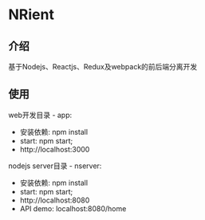 NRient
=

## 介绍

基于Nodejs、Reactjs、Redux及webpack的前后端分离开发

## 使用

web开发目录 - app:

- 安装依赖: npm install
- start: npm start;
- http://localhost:3000

nodejs server目录 - nserver:

- 安装依赖: npm install
- start: npm start;
- http://localhost:8080
- API demo: localhost:8080/home





